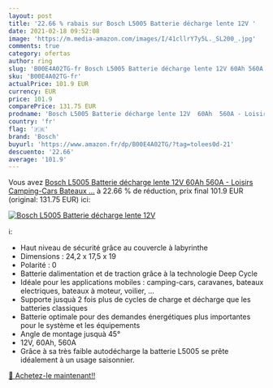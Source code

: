 ```yaml
---
layout: post
title: '22.66 % rabais sur Bosch L5005 Batterie décharge lente 12V '
date: 2021-02-18 09:52:08
image: 'https://m.media-amazon.com/images/I/41cllrY7y5L._SL200_.jpg'
comments: true
category: ofertas
author: ring
slug: 'B00E4A02TG-fr Bosch L5005 Batterie décharge lente 12V 60Ah 560A -...'
sku: 'B00E4A02TG-fr'
actualPrice: 101.9 EUR
currency: EUR
price: 101.9
comparePrice: 131.75 EUR
prodname: 'Bosch L5005 Batterie décharge lente 12V  60Ah  560A - Loisirs  Camping-Cars  Bateaux  …'
country: 'fr'
flag: '🇫🇷'
brand: 'Bosch'
buyurl: 'https://www.amazon.fr/dp/B00E4A02TG/?tag=tolees0d-21'
descuento: '22.66'
average: '101.9'
---
```


Vous avez [Bosch L5005 Batterie décharge lente 12V  60Ah  560A - Loisirs  Camping-Cars  Bateaux  …](https://www.amazon.fr/dp/B00E4A02TG/?tag=tolees0d-21)  à  22.66 % de réduction, prix final  101.9 EUR (original: 131.75 EUR) ici:

[![Bosch L5005 Batterie décharge lente 12V ](https://m.media-amazon.com/images/I/41cllrY7y5L._SL200_.jpg)](https://www.amazon.fr/dp/B00E4A02TG/?tag=tolees0d-21)

ℹ️:

- Haut niveau de sécurité grâce au couvercle à labyrinthe
- Dimensions : 24,2 x 17,5 x 19
- Polarité : 0
- Batterie dalimentation et de traction grâce à la technologie Deep Cycle
- Idéale pour les applications mobiles : camping-cars, caravanes, bateaux electriques, bateaux à moteur, voilier, …
- Supporte jusquà 2 fois plus de cycles de charge et décharge que les batteries classiques
- Batterie optimale pour des demandes énergétiques plus importantes pour le système et les équipements
- Angle de montage jusquà 45°
- 12V, 60Ah, 560A
- Grâce à sa très faible autodécharge la batterie L5005 se prête idéalement à un usage saisonnier.

[🛒 Achetez-le maintenant!!](https://www.amazon.fr/dp/B00E4A02TG/?tag=tolees0d-21)
